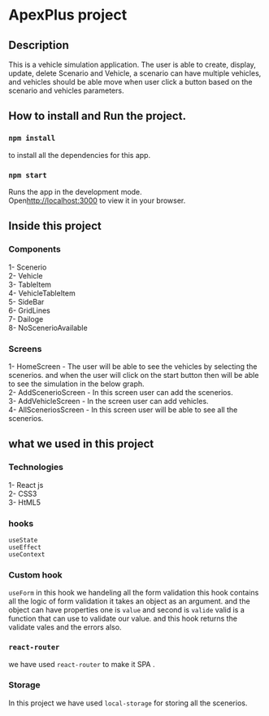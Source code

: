 # ApexPlus project

## Description

This is a vehicle simulation application. The user is  able to create, display, update, delete Scenario and Vehicle, a
scenario can have multiple vehicles, and vehicles should be able move when user click a button
based on the scenario and vehicles parameters.

## How to install and Run the project.

### `npm install`

to install all the dependencies for this app.

### `npm start`

Runs the app in the development mode.\
Open[http://localhost:3000]((http://localhost:3000/home)) to view it in your browser.

## Inside this project

### Components 

1- Scenerio <br />
2- Vehicle <br />
3- TableItem <br />
4- VehicleTableItem <br />
5- SideBar <br />
6- GridLines <br />
7- Dailoge <br />
8- NoScenerioAvailable <br />

### Screens

1- HomeScreen - The user will be able to see the vehicles by selecting the scenerios. and when the user will click on the start button then will be able    to see the simulation in the below graph. <br />
2- AddScenerioScreen  - In this screen user can add the scenerios. <br />
3- AddVehicleScreen  - In the screen user can add vehicles. <br />
4- AllSceneriosScreen - In this screen user will be able to see all the scenerios. <br />

## what we used in this project

### Technologies

1- React js <br />
2- CSS3 <br />
3- HtML5 <br />


### hooks

`useState` <br />
`useEffect` <br />
`useContext` <br />

### Custom hook

`useForm` in this hook we handeling all the form validation this hook contains all the logic of form validation it takes an object as an argument.
and the object can have properties one is `value` and second is `valide` valid is a function that can use to validate our value. and this hook returns the validate vales and the errors also.

### `react-router`

we have used `react-router` to make it SPA .

### Storage

In this project we have used `local-storage` for storing all the scenerios.
